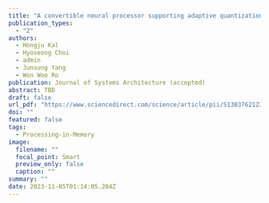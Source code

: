 ```yaml
---
title: "A convertible neural processor supporting adaptive quantization for real-time neural networks"
publication_types:
  - "2"
authors:
  - Hongju Kal
  - Hyoseong Choi
  - admin
  - Junsung Yang
  - Won Woo Ro
publication: Journal of Systems Architecture (accepted)
abstract: TBD
draft: false
url_pdf: "https://www.sciencedirect.com/science/article/pii/S1383762123002047"
doi: ""
featured: false
tags:
  - Processing-in-Memory
image:
  filename: ""
  focal_point: Smart
  preview_only: false
  caption: ""
summary: ""
date: 2023-11-05T01:14:05.204Z
---
```

